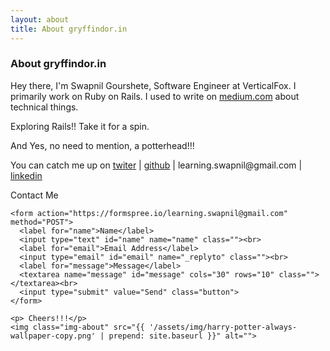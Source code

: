 ```yaml
---
layout: about
title: About gryffindor.in
---
```


<div class="post">
	<h3 class="pageTitle">About gryffindor.in</h3>
	<p class="intro"></p>
	<p> Hey there, I'm Swapnil Gourshete, Software Engineer at VerticalFox. I primarily work
	on Ruby on Rails.
	I used to write on <a href="https://medium.com/@swapnilggourshete" href="_blank">medium.com</a> 
	about technical things.</p>
	<p>Exploring Rails!!  Take it for a spin.</p>
	<p> And Yes, no need to mention, a potterhead!!! </p>
	<p> You can catch me up on 
	  <a href="https://twitter.com/gourshete/" target="_blank">twiter</a> | 
	  <a href="https://github.com/SGourshete/" target="_blank">github</a> |
	  learning.swapnil@gmail.com | 
	  <a href="https://www.linkedin.com/in/swapnil-gourshete/" target="_blank">linkedin</a>
	</p>
	<div id="contactme">
    <p class="pageTitle">Contact Me</p>
    
    <form action="https://formspree.io/learning.swapnil@gmail.com" method="POST">
      <label for="name">Name</label>
      <input type="text" id="name" name="name" class=""><br>
      <label for="email">Email Address</label>
      <input type="email" id="email" name="_replyto" class=""><br>
      <label for="message">Message</label>
      <textarea name="message" id="message" cols="30" rows="10" class=""></textarea><br>
      <input type="submit" value="Send" class="button">
    </form>
  </div>

	<p> Cheers!!!</p>
	<img class="img-about" src="{{ '/assets/img/harry-potter-always-wallpaper-copy.png' | prepend: site.baseurl }}" alt="">
</div>
